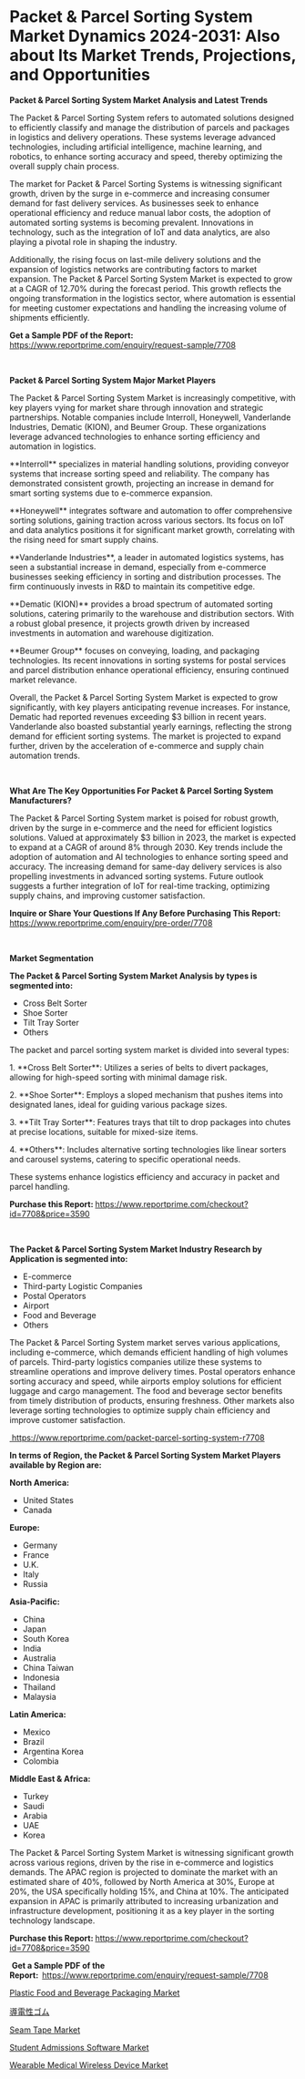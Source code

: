 <p><h1>Packet & Parcel Sorting System Market Dynamics 2024-2031: Also about Its Market Trends, Projections, and Opportunities</h1></p><p><strong>Packet & Parcel Sorting System Market Analysis and Latest Trends</strong></p>
<p><p>The Packet & Parcel Sorting System refers to automated solutions designed to efficiently classify and manage the distribution of parcels and packages in logistics and delivery operations. These systems leverage advanced technologies, including artificial intelligence, machine learning, and robotics, to enhance sorting accuracy and speed, thereby optimizing the overall supply chain process. </p><p>The market for Packet & Parcel Sorting Systems is witnessing significant growth, driven by the surge in e-commerce and increasing consumer demand for fast delivery services. As businesses seek to enhance operational efficiency and reduce manual labor costs, the adoption of automated sorting systems is becoming prevalent. Innovations in technology, such as the integration of IoT and data analytics, are also playing a pivotal role in shaping the industry.</p><p>Additionally, the rising focus on last-mile delivery solutions and the expansion of logistics networks are contributing factors to market expansion. The Packet & Parcel Sorting System Market is expected to grow at a CAGR of 12.70% during the forecast period. This growth reflects the ongoing transformation in the logistics sector, where automation is essential for meeting customer expectations and handling the increasing volume of shipments efficiently.</p></p>
<p><strong>Get a Sample PDF of the Report:&nbsp;</strong> <a href="https://www.reportprime.com/enquiry/request-sample/7708">https://www.reportprime.com/enquiry/request-sample/7708</a></p>
<p>&nbsp;</p>
<p><strong>Packet & Parcel Sorting System Major Market Players</strong></p>
<p><p>The Packet & Parcel Sorting System Market is increasingly competitive, with key players vying for market share through innovation and strategic partnerships. Notable companies include Interroll, Honeywell, Vanderlande Industries, Dematic (KION), and Beumer Group. These organizations leverage advanced technologies to enhance sorting efficiency and automation in logistics.</p><p>**Interroll** specializes in material handling solutions, providing conveyor systems that increase sorting speed and reliability. The company has demonstrated consistent growth, projecting an increase in demand for smart sorting systems due to e-commerce expansion.</p><p>**Honeywell** integrates software and automation to offer comprehensive sorting solutions, gaining traction across various sectors. Its focus on IoT and data analytics positions it for significant market growth, correlating with the rising need for smart supply chains.</p><p>**Vanderlande Industries**, a leader in automated logistics systems, has seen a substantial increase in demand, especially from e-commerce businesses seeking efficiency in sorting and distribution processes. The firm continuously invests in R&D to maintain its competitive edge.</p><p>**Dematic (KION)** provides a broad spectrum of automated sorting solutions, catering primarily to the warehouse and distribution sectors. With a robust global presence, it projects growth driven by increased investments in automation and warehouse digitization.</p><p>**Beumer Group** focuses on conveying, loading, and packaging technologies. Its recent innovations in sorting systems for postal services and parcel distribution enhance operational efficiency, ensuring continued market relevance.</p><p>Overall, the Packet & Parcel Sorting System Market is expected to grow significantly, with key players anticipating revenue increases. For instance, Dematic had reported revenues exceeding $3 billion in recent years. Vanderlande also boasted substantial yearly earnings, reflecting the strong demand for efficient sorting systems. The market is projected to expand further, driven by the acceleration of e-commerce and supply chain automation trends.</p></p>
<p>&nbsp;</p>
<p><strong>What Are The Key Opportunities For Packet & Parcel Sorting System Manufacturers?</strong></p>
<p><p>The Packet & Parcel Sorting System market is poised for robust growth, driven by the surge in e-commerce and the need for efficient logistics solutions. Valued at approximately $3 billion in 2023, the market is expected to expand at a CAGR of around 8% through 2030. Key trends include the adoption of automation and AI technologies to enhance sorting speed and accuracy. The increasing demand for same-day delivery services is also propelling investments in advanced sorting systems. Future outlook suggests a further integration of IoT for real-time tracking, optimizing supply chains, and improving customer satisfaction.</p></p>
<p><strong>Inquire or Share Your Questions If Any Before Purchasing This Report:</strong> <a href="https://www.reportprime.com/enquiry/pre-order/7708">https://www.reportprime.com/enquiry/pre-order/7708</a></p>
<p>&nbsp;</p>
<p><strong>Market Segmentation</strong></p>
<p><strong>The Packet & Parcel Sorting System Market Analysis by types is segmented into:</strong></p>
<p><ul><li>Cross Belt Sorter</li><li>Shoe Sorter</li><li>Tilt Tray Sorter</li><li>Others</li></ul></p>
<p><p>The packet and parcel sorting system market is divided into several types: </p><p>1. **Cross Belt Sorter**: Utilizes a series of belts to divert packages, allowing for high-speed sorting with minimal damage risk.</p><p>   </p><p>2. **Shoe Sorter**: Employs a sloped mechanism that pushes items into designated lanes, ideal for guiding various package sizes.</p><p>3. **Tilt Tray Sorter**: Features trays that tilt to drop packages into chutes at precise locations, suitable for mixed-size items. </p><p>4. **Others**: Includes alternative sorting technologies like linear sorters and carousel systems, catering to specific operational needs. </p><p>These systems enhance logistics efficiency and accuracy in packet and parcel handling.</p></p>
<p><strong>Purchase this Report:&nbsp;</strong><a href="https://www.reportprime.com/checkout?id=7708&price=3590">https://www.reportprime.com/checkout?id=7708&price=3590</a></p>
<p>&nbsp;</p>
<p><strong>The Packet & Parcel Sorting System Market Industry Research by Application is segmented into:</strong></p>
<p><ul><li>E-commerce</li><li>Third-party Logistic Companies</li><li>Postal Operators</li><li>Airport</li><li>Food and Beverage</li><li>Others</li></ul></p>
<p><p>The Packet & Parcel Sorting System market serves various applications, including e-commerce, which demands efficient handling of high volumes of parcels. Third-party logistics companies utilize these systems to streamline operations and improve delivery times. Postal operators enhance sorting accuracy and speed, while airports employ solutions for efficient luggage and cargo management. The food and beverage sector benefits from timely distribution of products, ensuring freshness. Other markets also leverage sorting technologies to optimize supply chain efficiency and improve customer satisfaction.</p></p>
<p><a href="https://www.reportprime.com/packet-parcel-sorting-system-r7708">&nbsp;https://www.reportprime.com/packet-parcel-sorting-system-r7708</a></p>
<p><strong>In terms of Region, the Packet & Parcel Sorting System Market Players available by Region are:</strong></p>
<p>
    <p> <strong> North America: </strong>
        <ul>
            <li>United States</li>
            <li>Canada</li>
        </ul>
        </p> 
    <p> <strong> Europe: </strong>
        <ul>
            <li>Germany</li>
            <li>France</li>
            <li>U.K.</li>
            <li>Italy</li>
            <li>Russia</li>
        </ul>
        </p> 
    <p> <strong> Asia-Pacific: </strong>
        <ul>
            <li>China</li>
            <li>Japan</li>
            <li>South Korea</li>
            <li>India</li>
            <li>Australia</li>
            <li>China Taiwan</li>
            <li>Indonesia</li>
            <li>Thailand</li>
            <li>Malaysia</li>
        </ul>
        </p> 
    <p> <strong> Latin America: </strong>
        <ul>
            <li>Mexico</li>
            <li>Brazil</li>
            <li>Argentina Korea</li>
            <li>Colombia</li>
        </ul>
        </p> 
    <p> <strong> Middle East & Africa: </strong>
        <ul>
            <li>Turkey</li>
            <li>Saudi</li>
            <li>Arabia</li>
            <li>UAE</li>
            <li>Korea</li>
        </ul>
    </p>
    </p>
<p><p>The Packet & Parcel Sorting System Market is witnessing significant growth across various regions, driven by the rise in e-commerce and logistics demands. The APAC region is projected to dominate the market with an estimated share of 40%, followed by North America at 30%, Europe at 20%, the USA specifically holding 15%, and China at 10%. The anticipated expansion in APAC is primarily attributed to increasing urbanization and infrastructure development, positioning it as a key player in the sorting technology landscape.</p></p>
<p><strong>Purchase this Report: </strong><a href="https://www.reportprime.com/checkout?id=7708&price=3590">https://www.reportprime.com/checkout?id=7708&price=3590</a></p>
<p>&nbsp;<strong>Get a Sample PDF of the Report:&nbsp;&nbsp;</strong><a href="https://www.reportprime.com/enquiry/request-sample/7708">https://www.reportprime.com/enquiry/request-sample/7708</a></p>
<p><strong></strong></p>
<p><p><a href="https://issuu.com/reportprime-2/docs/plastic-food-and-beverage-packaging_52b082de4e7eb7">Plastic Food and Beverage Packaging Market</a></p><p><a href="https://medium.com/@harperhe4e26/conductive-rubber-market-%E3%81%AF-%E3%82%B3%E3%82%B9%E3%83%88%E7%AE%A1%E7%90%86%E3%81%A8%E5%8A%B9%E7%8E%87%E5%90%91%E4%B8%8A%E3%82%92%E5%84%AA%E5%85%88%E3%81%97%E3%81%BE%E3%81%99-%E3%81%95%E3%82%89%E3%81%AB-%E5%A0%B1%E5%91%8A%E6%9B%B8%E3%81%AF%E5%B8%82%E5%A0%B4%E3%81%AE%E9%9C%80%E8%A6%81%E9%9D%A2%E3%81%A8%E4%BE%9B%E7%B5%A6%E9%9D%A2%E3%81%AE%E4%B8%A1%E6%96%B9%E3%82%92%E3%82%AB%E3%83%90%E3%83%BC%E3%81%97%E3%81%A6%E3%81%84%E3%81%BE%E3%81%99-conductive-rubber-%E5%B8%82%E5%A0%B4%E3%81%AF-ea55722fcf4a">導電性ゴム</a></p><p><a href="https://issuu.com/reportprime-2/docs/seam-tape-market-size-2030.pptx_0851077a10ba7c">Seam Tape Market</a></p><p><a href="https://www.linkedin.com/pulse/global-student-admissions-software-market-projected-grow-cagr-ogv6e?trackingId=UY6LKICUQT23MBN6XcnL7g%3D%3D">Student Admissions Software Market</a></p><p><a href="https://medium.com/@elisamohr1927/global-wearable-medical-wireless-device-market-focus-on-application-end-use-industry-type-a105032c1fe8">Wearable Medical Wireless Device Market</a></p></p>